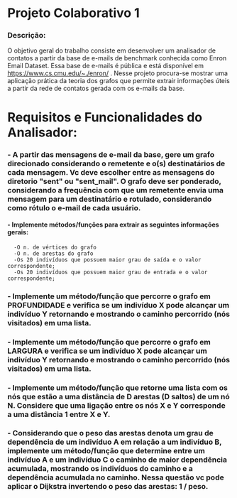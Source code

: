 # Projeto Colaborativo 1


### Descrição:

O objetivo geral do trabalho consiste em desenvolver um analisador de contatos a partir da base de e-mails de benchmark conhecida como Enron Email Dataset. Essa base de e-mails é pública e está disponível em https://www.cs.cmu.edu/~./enron/ . Nesse projeto procura-se mostrar uma aplicação prática da teoria dos grafos que permite extrair informações úteis a partir da rede de contatos gerada com os e-mails da base.
 
# Requisitos e Funcionalidades do Analisador:
### - A partir das mensagens de e-mail da base, gere um grafo direcionado considerando o remetente e o(s) destinatários de cada mensagem. Vc deve escolher entre as mensagens do diretorio "sent" ou "sent_mail". O grafo deve ser ponderado, considerando a frequência com que um remetente envia uma mensagem para um destinatário e rotulado, considerando como rótulo o e-mail de cada usuário.
#### - Implemente métodos/funções para extrair as seguintes informações gerais:
      -O n. de vértices do grafo
      -O n. de arestas do grafo
      -Os 20 indivíduos que possuem maior grau de saída e o valor correspondente;
      -Os 20 indivíduos que possuem maior grau de entrada e o valor correspondente;
### - Implemente um método/função que percorre o grafo em PROFUNDIDADE e verifica se um indivíduo X pode alcançar um indivíduo Y retornando e mostrando o caminho percorrido (nós visitados) em uma lista.
### - Implemente um método/função que percorre o grafo em LARGURA e verifica se um indivíduo X pode alcançar um indivíduo Y retornando e mostrando o caminho percorrido (nós visitados) em uma lista.
### - Implemente um método/função que retorne uma lista com os nós que estão a uma distância de D arestas (D saltos) de um nó N. Considere que uma ligação entre os nós X e Y corresponde a uma distância 1 entre X e Y.
### - Considerando que o peso das arestas denota um grau de dependência de um indivíduo A em relação a um indivíduo B, implemente um método/função que determine entre um indivíduo A e um indivíduo C o caminho de maior dependência acumulada, mostrando os indivíduos do caminho e a dependência acumulada no caminho. Nessa questão vc pode aplicar o Dijkstra invertendo o peso das arestas: 1 / peso.
